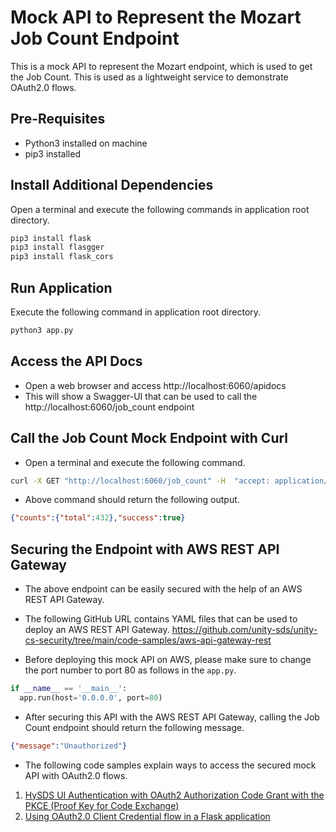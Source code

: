 # Mock API to Represent the Mozart Job Count Endpoint

This is a mock API to represent the Mozart endpoint, which is used to get the Job Count. This is used as a lightweight service
to demonstrate OAuth2.0 flows.

## Pre-Requisites

- Python3 installed on machine
- pip3 installed

## Install Additional Dependencies

Open a terminal and execute the following commands in application root directory.

```bash
pip3 install flask
pip3 install flasgger
pip3 install flask_cors 
```

## Run Application

Execute the following command in application root directory.

```bash
python3 app.py
```

## Access the API Docs

* Open a web browser and access http://localhost:6060/apidocs 
* This will show a Swagger-UI that can be used to call the http://localhost:6060/job_count endpoint

## Call the Job Count Mock Endpoint with Curl

* Open a terminal and execute the following command.
```bash
curl -X GET "http://localhost:6060/job_count" -H  "accept: application/json"
```
* Above command should return the following output.
```json
{"counts":{"total":432},"success":true}
```

## Securing the Endpoint with AWS REST API Gateway

* The above endpoint can be easily secured with the help of an AWS REST API Gateway.

* The following GitHub URL contains YAML files that can be used to deploy an AWS REST API Gateway.
https://github.com/unity-sds/unity-cs-security/tree/main/code-samples/aws-api-gateway-rest 

* Before deploying this mock API on AWS, please make sure to change the port number to port 80 as follows in the `app.py`.
```python
if __name__ == '__main__':
  app.run(host='0.0.0.0', port=80)
```

* After securing this API with the AWS REST API Gateway, calling the Job Count endpoint should return the following message.
```json
{"message":"Unauthorized"}
```

* The following code samples explain ways to access the secured mock API with OAuth2.0 flows.
1. [HySDS UI Authentication with OAuth2 Authorization Code Grant with the PKCE (Proof Key for Code Exchange)](https://github.com/unity-sds/unity-cs-security/tree/main/code_samples/hysds_ui_with_auth)
2. [Using OAuth2.0 Client Credential flow in a Flask application](https://github.com/unity-sds/unity-cs-security/tree/main/code_samples/hysds_mozart_mock_consumer)
